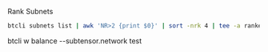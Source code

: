 Rank Subnets

```bash
btcli subnets list | awk 'NR>2 {print $0}' | sort -nrk 4 | tee -a ranked-subnets.txt && echo -e "\nUpdated on: $(date)" >> ranked-subnets.txt
```

btcli w balance --subtensor.network test